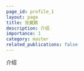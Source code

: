 ```yaml
---
page_id: profile_1
layout: page
title: 张翼鹏
description: 介绍
importance: 1
category: master
related_publications: false
---
```



介绍
